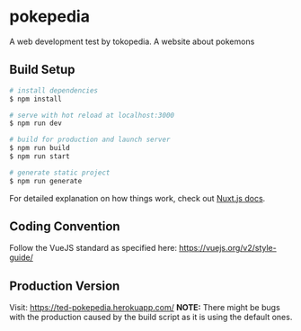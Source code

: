 # pokepedia
A web development test by tokopedia. A website about pokemons

## Build Setup

``` bash
# install dependencies
$ npm install

# serve with hot reload at localhost:3000
$ npm run dev

# build for production and launch server
$ npm run build
$ npm run start

# generate static project
$ npm run generate
```
For detailed explanation on how things work, check out [Nuxt.js docs](https://nuxtjs.org).

## Coding Convention
Follow the VueJS standard as specified here:
https://vuejs.org/v2/style-guide/

## Production Version
Visit: https://ted-pokepedia.herokuapp.com/
**NOTE:** There might be bugs with the production caused by the build script as it is using the default ones.
